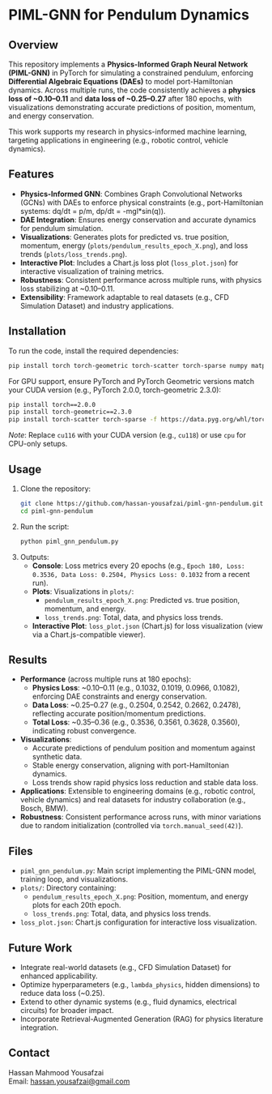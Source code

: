 # PIML-GNN for Pendulum Dynamics

## Overview
This repository implements a **Physics-Informed Graph Neural Network (PIML-GNN)** in PyTorch for simulating a constrained pendulum, enforcing **Differential Algebraic Equations (DAEs)** to model port-Hamiltonian dynamics. Across multiple runs, the code consistently achieves a **physics loss of ~0.10–0.11** and **data loss of ~0.25–0.27** after 180 epochs, with visualizations demonstrating accurate predictions of position, momentum, and energy conservation.

This work supports my research in physics-informed machine learning, targeting applications in engineering (e.g., robotic control, vehicle dynamics).

## Features
- **Physics-Informed GNN**: Combines Graph Convolutional Networks (GCNs) with DAEs to enforce physical constraints (e.g., port-Hamiltonian systems: dq/dt = p/m, dp/dt = -mgl*sin(q)).
- **DAE Integration**: Ensures energy conservation and accurate dynamics for pendulum simulation.
- **Visualizations**: Generates plots for predicted vs. true position, momentum, energy (`plots/pendulum_results_epoch_X.png`), and loss trends (`plots/loss_trends.png`).
- **Interactive Plot**: Includes a Chart.js loss plot (`loss_plot.json`) for interactive visualization of training metrics.
- **Robustness**: Consistent performance across multiple runs, with physics loss stabilizing at ~0.10–0.11.
- **Extensibility**: Framework adaptable to real datasets (e.g., CFD Simulation Dataset) and industry applications.

## Installation
To run the code, install the required dependencies:

```bash
pip install torch torch-geometric torch-scatter torch-sparse numpy matplotlib
```

For GPU support, ensure PyTorch and PyTorch Geometric versions match your CUDA version (e.g., PyTorch 2.0.0, torch-geometric 2.3.0):

```bash
pip install torch==2.0.0
pip install torch-geometric==2.3.0
pip install torch-scatter torch-sparse -f https://data.pyg.org/whl/torch-2.0.0+cu116.html
```

*Note*: Replace `cu116` with your CUDA version (e.g., `cu118`) or use `cpu` for CPU-only setups.

## Usage
1. Clone the repository:
   ```bash
   git clone https://github.com/hassan-yousafzai/piml-gnn-pendulum.git
   cd piml-gnn-pendulum
   ```
2. Run the script:
   ```bash
   python piml_gnn_pendulum.py
   ```
3. Outputs:
   - **Console**: Loss metrics every 20 epochs (e.g., `Epoch 180, Loss: 0.3536, Data Loss: 0.2504, Physics Loss: 0.1032` from a recent run).
   - **Plots**: Visualizations in `plots/`:
     - `pendulum_results_epoch_X.png`: Predicted vs. true position, momentum, and energy.
     - `loss_trends.png`: Total, data, and physics loss trends.
   - **Interactive Plot**: `loss_plot.json` (Chart.js) for loss visualization (view via a Chart.js-compatible viewer).

## Results
- **Performance** (across multiple runs at 180 epochs):
  - **Physics Loss**: ~0.10–0.11 (e.g., 0.1032, 0.1019, 0.0966, 0.1082), enforcing DAE constraints and energy conservation.
  - **Data Loss**: ~0.25–0.27 (e.g., 0.2504, 0.2542, 0.2662, 0.2478), reflecting accurate position/momentum predictions.
  - **Total Loss**: ~0.35–0.36 (e.g., 0.3536, 0.3561, 0.3628, 0.3560), indicating robust convergence.
- **Visualizations**:
  - Accurate predictions of pendulum position and momentum against synthetic data.
  - Stable energy conservation, aligning with port-Hamiltonian dynamics.
  - Loss trends show rapid physics loss reduction and stable data loss.
- **Applications**: Extensible to engineering domains (e.g., robotic control, vehicle dynamics) and real datasets for industry collaboration (e.g., Bosch, BMW).
- **Robustness**: Consistent performance across runs, with minor variations due to random initialization (controlled via `torch.manual_seed(42)`).

## Files
- `piml_gnn_pendulum.py`: Main script implementing the PIML-GNN model, training loop, and visualizations.
- `plots/`: Directory containing:
  - `pendulum_results_epoch_X.png`: Position, momentum, and energy plots for each 20th epoch.
  - `loss_trends.png`: Total, data, and physics loss trends.
- `loss_plot.json`: Chart.js configuration for interactive loss visualization.

## Future Work
- Integrate real-world datasets (e.g., CFD Simulation Dataset) for enhanced applicability.
- Optimize hyperparameters (e.g., `lambda_physics`, hidden dimensions) to reduce data loss (~0.25).
- Extend to other dynamic systems (e.g., fluid dynamics, electrical circuits) for broader impact.
- Incorporate Retrieval-Augmented Generation (RAG) for physics literature integration.


## Contact
Hassan Mahmood Yousafzai  
Email: hassan.yousafzai@gmail.com  

